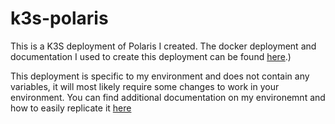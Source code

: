 # k3s-polaris

This is a K3S deployment of Polaris I created. The docker deployment and documentation I used to create this deployment can be found [here](https://github.com/ogarcia/docker-polaris).)

This deployment is specific to my environment and does not contain any variables, it will most likely require some changes to work in your environment. 
You can find additional documentation on my environemnt and how to easily replicate it [here](https://github.com/techno-tim/k3s-ansible)
